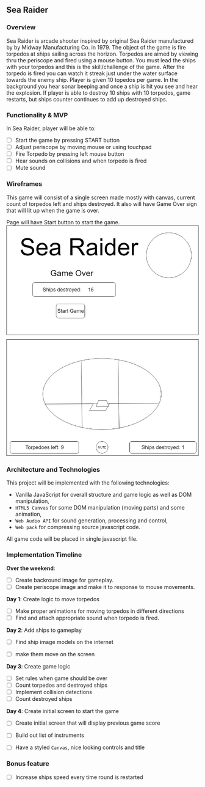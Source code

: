 ## Sea Raider

### Overview

Sea Raider is arcade shooter inspired by original Sea Raider manufactured by by Midway Manufacturing Co. in 1979.
The object of the game is fire torpedos at ships sailing across the horizon. Torpedos are aimed by viewing thru the periscope and fired using a mouse button. You must lead the ships with your torpedos and this is the skill/challenge of the game. After the torpedo is fired you can watch it streak just under the water surface towards the enemy ship. Player is given 10 topedos per game. In the background you hear sonar beeping and once a ship is hit you see and hear the explosion. If player is able to destroy 10 ships with 10 torpedos, game restarts, but ships counter continues to add up destroyed ships.

### Functionality & MVP  

In Sea Raider, player will be able to:

- [ ] Start the game by pressing START button
- [ ] Adjust periscope by moving mouse or using touchpad
- [ ] Fire Torpedo by pressing left mouse button
- [ ] Hear sounds on collisions and when torpedo is fired
- [ ] Mute sound

### Wireframes

This game will consist of a single screen made mostly with canvas, current count of torpedos left and ships destroyed. It also will have Game Over sign that will lit up when the game is over.

Page will have Start button to start the game.
![Wireframe](https://github.com/clustermass/sea-raider/blob/master/sea_raider.jpg)


### Architecture and Technologies

This project will be implemented with the following technologies:

- Vanilla JavaScript for overall structure and game logic as well as DOM manipulation,
- `HTML5 Canvas` for some DOM manipulation (moving parts) and some animation,
- `Web Audio API` for sound generation, processing and control,
- `Web pack` for compressing source javascript code.


All game code will be placed in single javascript file.

### Implementation Timeline

**Over the weekend**:
- [ ] Create backround image for gameplay.
- [ ] Create periscope image and make it to response to mouse movements.

**Day 1**: Create logic to move torpedos

- [ ] Make proper animations for moving torpedos in different directions
- [ ] Find and attach appropriate sound when torpedo is fired.

**Day 2**: Add ships to gameplay

- [ ] Find ship image models on the internet
- [ ] make them move on the screen


**Day 3**: Create game logic


- [ ] Set rules when game should be over
- [ ] Count torpedos and destroyed ships
- [ ] Implement collision detections
- [ ] Count destroyed ships

**Day 4**: Create initial screen to start the game

- [ ] Create initial screen that will display previous game score
- [ ] Build out list of instruments
- [ ] Have a styled `Canvas`, nice looking controls and title


### Bonus feature

- [ ] Increase ships speed every time round is restarted
